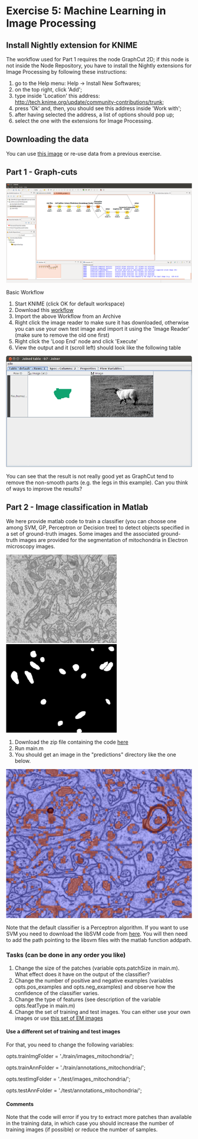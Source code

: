 # Exercise 5: Machine Learning in Image Processing

## Install Nightly extension for KNIME

The workflow used for Part 1 requires the node GraphCut 2D; if this node
is not inside the Node Repository, you have to install the Nightly extensions
for Image Processing by following these instructions:
1. go to the Help menu: Help -> Install New Softwares;
2. on the top right, click 'Add';
3. type inside 'Location' this address: http://tech.knime.org/update/community-contributions/trunk;
4. press 'Ok' and, then, you should see this address inside 'Work with';
5. after having selected the address, a list of options should pop up;
6. select the one with the extensions for Image Processing.

## Downloading the data

You can use [this image](05-files/1_29_s.bmp) or re-use data from a previous exercise.

## Part 1 - Graph-cuts

![Output Images](05-files/GraphCut.png)

Basic Workflow

1. Start KNIME (click OK for default workspace)
2. Download this [workflow](05-files/KNIME_GraphCut.zip)
3. Import the above Workflow from an Archive
4. Right click the image reader to make sure it has downloaded, otherwise you can use your own test image and import it using the 'Image Reader' (make sure to remove the old one first)
5. Right click the 'Loop End' node and click 'Execute'
6. View the output and it (scroll left) should look like the following table

![Output Images](05-files/GraphCut_output.png)

You can see that the result is not really good yet as GraphCut tend to remove the non-smooth parts (e.g. the legs in this example). Can you think of ways to improve the results?

## Part 2 - Image classification in Matlab

We here provide matlab code to train a classifier (you can choose one among SVM, GP, Perceptron or Decision tree) to detect objects specified in a set of ground-truth images. Some images and the associated ground-truth images are provided for the segmentation of mitochondria in Electron microscopy images.

![Output Images](05-files/FIBSLICE0160.png) ![Output Images](05-files/FIBSLICE0160_GT.png)

1. Download the zip file containing the code [here](http://lucchia.free.fr/code/segmentation.zip)
2. Run main.m
3. You should get an image in the "predictions" directory like the one below. 

![Output Images](05-files/classifier_output.png)

Note that the default classifier is a Perceptron algorithm. If you want to use SVM you need to download the libSVM code from [here](http://www.csie.ntu.edu.tw/~cjlin/libsvm/). You will then need to add the path pointing to the libsvm files with the matlab function addpath.

### Tasks (can be done in any order you like)
1. Change the size of the patches (variable opts.patchSize in main.m). What effect does it have on the output of the classifier? 
2. Change the number of positive and negative examples (variables opts.pos_examples and opts.neg_examples) and observe how the confidence of the classifier varies.
3. Change the type of features (see description of the variable opts.featType in main.m)
4. Change the set of training and test images. You can either use your own images or use [this set of EM images](http://lucchia.free.fr/Mitochondria/EM_images.zip)

#### Use a different set of training and test images
For that, you need to change the following variables:

opts.trainImgFolder = './train/images_mitochondria/';

opts.trainAnnFolder = './train/annotations_mitochondria/';

opts.testImgFolder = './test/images_mitochondria/';

opts.testAnnFolder = './test/annotations_mitochondria/';

#### Comments
Note that the code will error if you try to extract more patches than available in the training data, in which case you should increase the number of training images (if possible) or reduce the number of samples.



